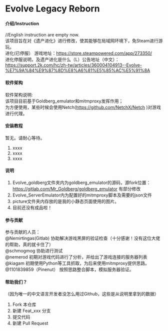 # Evolve Legacy Reborn

#### 介绍/Instruction
//English instruction are empty now.   
该项目旨在对《遗产进化》进行修改，使其能够在局域网环境下，免Steam进行游玩。   
进化(已停服） 游戏地址：https://store.steampowered.com/app/273350/   
进化停服说明，及遗产进化是什么（L）公告地址（中文）：   
https://support.2k.com/hc/zh-tw/articles/360004104913--Evolve-%E7%9A%84%E9%87%8D%E8%A6%81%E5%85%AC%E5%91%8A   



#### 软件架构
软件架构说明:   
该项目目前基于Goldberg_emulator和mitmproxy发挥作用；   
为方便使用，某些时候会使用Netch(https://github.com/NetchX/Netch )对游戏进行代理。   

#### 安装教程

暂无。请耐心等待。   
1.  xxxx   
2.  xxxx   
3.  xxxx   

#### 说明

1.  Evolve_goldberg文件夹内为goldberg_emulator的源码，源fork位置：https://gitlab.com/Mr_Goldberg/goldberg_emulator 有部分修改   
2.  Evolve_ServerEmulator内为配置好的mitmproxy脚本及需要的json文件   
3.  picture文件夹内存放的是我的小静态页面使用的图片。   
4.  目前还没有成品啦！   

#### 参与贡献

参与贡献的人员：   
@Nemirtingas(Gitlab) 协助解决游戏黑屏的验证检查（十分感谢！没有这位大佬的帮助，真的就卡住了）   
@schmogmog 协助进行测试   
@nemerod 初期对游戏代码进行了分析，并给出了游戏连接的服务器列表   
@kiagam 初期使用Python等工具抓取，为后来使用mitmproxy提供思路。   
@1101839859（Pinenut） 按照思路整合脚本，模拟服务器验证。   

#### 帮助我们？

（因为唯一的中文语言开发者没怎么用过Github，这些是从说明里拿到的数据）   
1.  Fork 本仓库
2.  新建 Feat_xxx 分支
3.  提交代码
4.  新建 Pull Request


